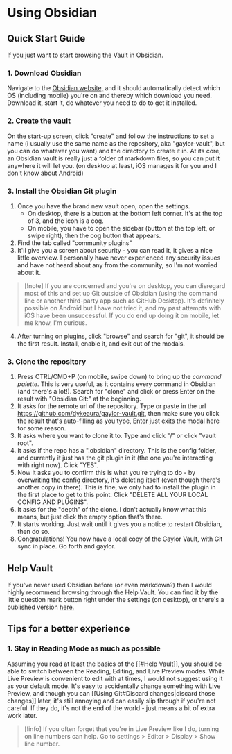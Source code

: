 # Using Obsidian
## Quick Start Guide
If you just want to start browsing the Vault in Obsidian.

### 1. Download Obsidian
Navigate to the [Obsidian website,](https://obsidian.md/download) and it should automatically detect which OS (including mobile) you're on and thereby which download you need. Download it, start it, do whatever you need to do to get it installed.

### 2. Create the vault
On the start-up screen, click "create" and follow the instructions to set a name (i usually use the same name as the repository, aka "gaylor-vault", but you can do whatever you want) and the directory to create it in. At its core, an Obsidian vault is really just a folder of markdown files, so you can put it anywhere it will let you. (on desktop at least, iOS manages it for you and I don't know about Android)

### 3. Install the Obsidian Git plugin
1. Once you have the brand new vault open, open the settings. 
	- On desktop, there is a button at the bottom left corner. It's at the top of 3, and the icon is a cog.
	- On mobile, you have to open the sidebar (button at the top left, or swipe right), then the cog button that appears.
2. Find the tab called "community plugins"
3. It'll give you a screen about security - you can read it, it gives a nice little overview. I personally have never experienced any security issues and have not heard about any from the community, so I'm not worried about it. 
>[!note] If you are concerned and you're on desktop, you can disregard most of this and set up Git outside of Obsidian (using the command line or another third-party app such as GitHub Desktop). It's definitely possible on Android but I have not tried it, and my past attempts with iOS have been unsuccessful. If you do end up doing it on mobile, let me know, I'm curious.
4. After turning on plugins, click "browse" and search for "git", it should be the first result. Install, enable it, and exit out of the modals.

### 3. Clone the repository
1. Press CTRL/CMD+P (on mobile, swipe down) to bring up the *command palette*. This is very useful, as it contains every command in Obsidian (and there's a lot!). Search for "clone" and click or press Enter on the result with "Obsidian Git:" at the beginning.
2. It asks for the remote url of the repository. Type or paste in the url https://github.com/dykeaura/gaylor-vault.git, then make sure you click the result that's auto-filling as you type, Enter just exits the modal here for some reason.
3. It asks where you want to clone it to. Type and click "/" or click "vault root".
4. It asks if the repo has a ".obsidian" directory. This is the config folder, and currently it just has the git plugin in it (the one you're interacting with right now). Click "YES".
5. Now it asks you to confirm this is what you're trying to do - by overwriting the config directory, it's deleting itself (even though there's another copy in there). This is fine, we only had to install the plugin in the first place to get to this point. Click "DELETE ALL YOUR LOCAL CONFIG AND PLUGINS".
6. It asks for the "depth" of the clone. I don't actually know what this means, but just click the empty option that's there.
7. It starts working. Just wait until it gives you a notice to restart Obsidian, then do so.
8. Congratulations! You now have a local copy of the Gaylor Vault, with Git sync in place. Go forth and gaylor.


## Help Vault
If you've never used Obsidian before (or even markdown?) then I would highly recommend browsing through the Help Vault. You can find it by the little question mark button right under the settings (on desktop), or there's a published version [here.](https://help.obsidian.md/Home)

## Tips for a better experience
### 1. Stay in Reading Mode as much as possible
Assuming you read at least the basics of the [[#Help Vault]], you should be able to switch between the Reading, Editing, and Live Preview modes. While Live Preview is convenient to edit with at times, I would not suggest using it as your default mode. It's easy to accidentally change something with Live Preview, and though you can [[Using Git#Discard changes|discard those changes]] later, it's still annoying and can easily slip through if you're not careful. If they do, it's not the end of the world - just means a bit of extra work later.
>[!info] If you often forget that you're in Live Preview like I do, turning on line numbers can help. Go to settings > Editor > Display > Show line number.